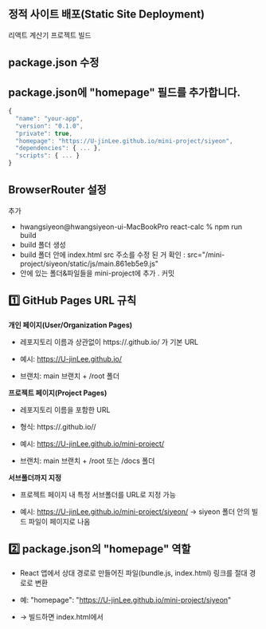 ## 정적 사이트 배포(Static Site Deployment)
 리액트 계산기 프로젝트 빌드

## package.json 수정

## package.json에 "homepage" 필드를 추가합니다.
```js
{
  "name": "your-app",
  "version": "0.1.0",
  "private": true,
  "homepage": "https://U-jinLee.github.io/mini-project/siyeon",
  "dependencies": { ... },
  "scripts": { ... }
}
```

## BrowserRouter 설정
<BrowserRouter basename="/mini-project/siyeon"> 추가


- hwangsiyeon@hwangsiyeon-ui-MacBookPro react-calc % npm run build
- build 폴더 생성
- build 폴더 안에 index.html src 주소를 수정 된 거 확인 : src="/mini-project/siyeon/static/js/main.861eb5e9.js"
- 안에 있는 폴더&파일들을 mini-project에 추가 . 커밋

## 1️⃣ GitHub Pages URL 규칙
**개인 페이지(User/Organization Pages)**

- 레포지토리 이름과 상관없이 https://<username>.github.io/ 가 기본 URL

- 예시: https://U-jinLee.github.io/
  
- 브랜치: main 브랜치 + /root 폴더

**프로젝트 페이지(Project Pages)**

- 레포지토리 이름을 포함한 URL

- 형식: https://<username>.github.io/<repository>/

- 예시: https://U-jinLee.github.io/mini-project/

- 브랜치: main 브랜치 + /root 또는 /docs 폴더

**서브폴더까지 지정**

- 프로젝트 페이지 내 특정 서브폴더를 URL로 지정 가능

- 예시: https://U-jinLee.github.io/mini-project/siyeon/ → siyeon 폴더 안의 빌드 파일이 페이지로 나옴

## 2️⃣ package.json의 "homepage" 역할

- React 앱에서 상대 경로로 만들어진 파일(bundle.js, index.html) 링크를 절대 경로로 변환

- 예: "homepage": "https://U-jinLee.github.io/mini-project/siyeon"
- → 빌드하면 index.html에서 <script src="/mini-project/siyeon/static/js/..."> 처럼 경로가 자동 적용됨
